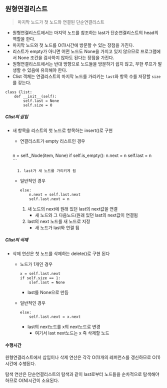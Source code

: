 ## 원형연결리스트
> 마지막 노드가 첫 노드와 연결된 단순연결리스트

* 원형연결리스트에서는 마지막 노드를 참조하는 last가 단순연결리스트의 head의 역할을 한다.
* 마지막 노드와 첫 노드를 O(1)시간에 방문할 수 있는 장점을 가진다.
* 리스트가 empty가 아니면 어떤 노드도 None을 가지고 있지 않으므로 프로그램에서 None 조건을 검사하지 않아도 된다는 장점을 가진다.
* 원형연결리스트에서는 반대 방향으로 노드들을 방문하기 쉽지 않고, 무한 루프가 발생할 수 있음에 유의해야 한다.
* Clist 객체는 연결리스트의 마지막 노드를 가리키는 `last`와 항목 수를 저장할 `size`를 갖는다.

```
class Clist:
	def __init__(self):
		self.last = None
		self.size = 0
```

##### Clist의 삽입

* 새 항목을 리스트의 첫 노드로 항목하는 insert()로 구현
	* 연결리스트가 empty 리스트인 경우
	 
		```
	n = self._Node(item, None)
	if self.is_empty():
		n.next = n
		self.last = n	
		```
		
		1. last가 새 노드를 가리키게 됨
	* 일반적인 경우
	 
		```
		else:
			n.next = self.last.next
			self.last.next = n
		```
		1. 새 노드의 next에 원래 있던 last의 next값을 연결
			* 새 노드와 그 다음노드(원래 있던 last의 next값이 연결됨
		2. last의 next 노드를 새 노드로 지정
			* 새 노드가 last와 연결 됨
			
##### Clist의 삭제

* 삭제 연산은 첫 노드를 삭제하는 delete()로 구현 된다

	* 노드가 1개인 경우 
		
		```
		x = self.last.next
		if self.size == 1:
			slef.last = None
		```
		* last를 None으로 만듬
	* 일반적인 경우
	
		```
		else:
			self.last.next = x.next
		```
		
		* last의 next노드를 x의 next노드로 변경
			* 여기서 last next노드는 x 즉 삭제할 노드

#### 수행시간

원형연결리스트에서 삽입이나 삭제 연산은 각각 O(1)개의 레퍼런스를 갱신하므로 O(1)시간에 수행된다.

탐색 연산은 단순연결리스트의 탐색과 같이 last로부터 노드들을 순차적으로 탐색해야 하므로 O(N)시간이 소요된다.
	
	
